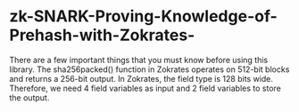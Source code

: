 # zk-SNARK-Proving-Knowledge-of-Prehash-with-Zokrates-
There are a few important things that you must know before using this library.
The sha256packed() function in Zokrates operates on 512-bit blocks and returns
a 256-bit output. In Zokrates, the field type is 128 bits wide. Therefore, we need 
4 field variables as input and 2 field variables to store the output. 
